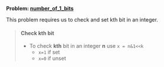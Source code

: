 **Problem: [number_of_1_bits](https://www.interviewbit.com/problems/number_of_1_bits)**

This problem requires us to check and set kth bit in an integer.

> #### Check **kth** bit
> - To check **kth** bit in an integer **n** use `x = n&1<<k`
>   - `x=1` if set
>   - `x=0` if unset